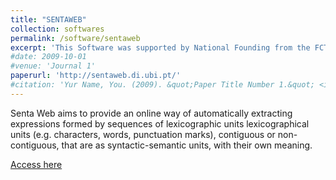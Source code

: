 ```yaml
---
title: "SENTAWEB"
collection: softwares
permalink: /software/sentaweb
excerpt: 'This Software was supported by National Founding from the FCT - Fundação para a Ciência e a Tecnologia.'
#date: 2009-10-01
#venue: 'Journal 1'
paperurl: 'http://sentaweb.di.ubi.pt/'
#citation: 'Yur Name, You. (2009). &quot;Paper Title Number 1.&quot; <i>Journal 1</i>. 1(1).'
---
```

Senta Web aims to provide an online way of automatically extracting expressions formed by sequences of lexicographic units lexicographical units (e.g. characters, words, punctuation marks), contiguous or non-contiguous, that are as syntactic-semantic units, with their own meaning.

[Access here](http://sentaweb.di.ubi.pt/)



